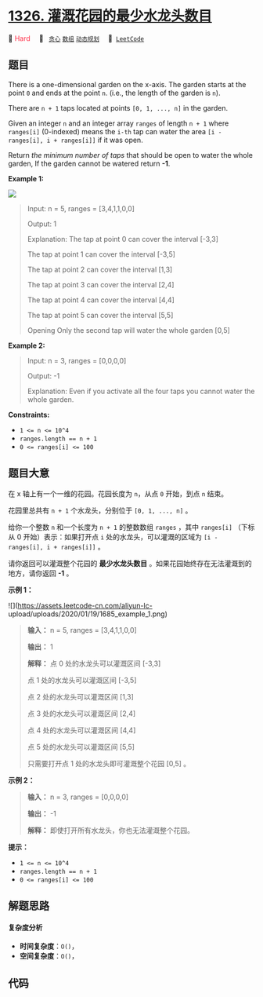 # [1326. 灌溉花园的最少水龙头数目](https://leetcode.com/problems/minimum-number-of-taps-to-open-to-water-a-garden)

🔴 <font color=#ff334b>Hard</font>&emsp; 🔖&ensp; [`贪心`](/leetcode-js/outline/tag/greedy.md) [`数组`](/leetcode-js/outline/tag/array.md) [`动态规划`](/leetcode-js/outline/tag/dynamic-programming.md)&emsp; 🔗&ensp;[`LeetCode`](https://leetcode.com/problems/minimum-number-of-taps-to-open-to-water-a-garden)

## 题目

There is a one-dimensional garden on the x-axis. The garden starts at the
point `0` and ends at the point `n`. (i.e., the length of the garden is `n`).

There are `n + 1` taps located at points `[0, 1, ..., n]` in the garden.

Given an integer `n` and an integer array `ranges` of length `n + 1` where
`ranges[i]` (0-indexed) means the `i-th` tap can water the area `[i -
ranges[i], i + ranges[i]]` if it was open.

Return _the minimum number of taps_ that should be open to water the whole
garden, If the garden cannot be watered return **-1**.



**Example 1:**

![](https://assets.leetcode.com/uploads/2020/01/16/1685_example_1.png)

> Input: n = 5, ranges = [3,4,1,1,0,0]
> 
> Output: 1
> 
> Explanation: The tap at point 0 can cover the interval [-3,3]
> 
> The tap at point 1 can cover the interval [-3,5]
> 
> The tap at point 2 can cover the interval [1,3]
> 
> The tap at point 3 can cover the interval [2,4]
> 
> The tap at point 4 can cover the interval [4,4]
> 
> The tap at point 5 can cover the interval [5,5]
> 
> Opening Only the second tap will water the whole garden [0,5]

**Example 2:**

> Input: n = 3, ranges = [0,0,0,0]
> 
> Output: -1
> 
> Explanation: Even if you activate all the four taps you cannot water the whole garden.

**Constraints:**

  * `1 <= n <= 10^4`
  * `ranges.length == n + 1`
  * `0 <= ranges[i] <= 100`


## 题目大意

在 x 轴上有一个一维的花园。花园长度为 `n`，从点 `0` 开始，到点 `n` 结束。

花园里总共有 `n + 1` 个水龙头，分别位于 `[0, 1, ..., n]` 。

给你一个整数 `n` 和一个长度为 `n + 1` 的整数数组 `ranges` ，其中 `ranges[i]` （下标从 0 开始）表示：如果打开点
`i` 处的水龙头，可以灌溉的区域为 `[i -  ranges[i], i + ranges[i]]` 。

请你返回可以灌溉整个花园的 **最少水龙头数目**  。如果花园始终存在无法灌溉到的地方，请你返回 **-1**  。



**示例 1：**

![](https://assets.leetcode-cn.com/aliyun-lc-
upload/uploads/2020/01/19/1685_example_1.png)

> 
> 
> 
> 
> 
> **输入：** n = 5, ranges = [3,4,1,1,0,0]
> 
> **输出：** 1
> 
> **解释：** 点 0 处的水龙头可以灌溉区间 [-3,3]
> 
> 点 1 处的水龙头可以灌溉区间 [-3,5]
> 
> 点 2 处的水龙头可以灌溉区间 [1,3]
> 
> 点 3 处的水龙头可以灌溉区间 [2,4]
> 
> 点 4 处的水龙头可以灌溉区间 [4,4]
> 
> 点 5 处的水龙头可以灌溉区间 [5,5]
> 
> 只需要打开点 1 处的水龙头即可灌溉整个花园 [0,5] 。
> 
> 

**示例 2：**

> 
> 
> 
> 
> 
> **输入：** n = 3, ranges = [0,0,0,0]
> 
> **输出：** -1
> 
> **解释：** 即使打开所有水龙头，你也无法灌溉整个花园。
> 
> 



**提示：**

  * `1 <= n <= 10^4`
  * `ranges.length == n + 1`
  * `0 <= ranges[i] <= 100`


## 解题思路

#### 复杂度分析

- **时间复杂度**：`O()`，
- **空间复杂度**：`O()`，

## 代码

```javascript

```